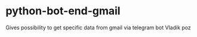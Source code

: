 # python-bot-end-gmail
Gives possibility to get specific data from gmail via telegram bot
Vladik poz
